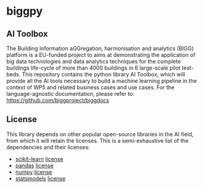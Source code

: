# biggpy
## AI Toolbox
The Building Information aGGregation, harmonisation and analytics (BIGG) platform is a EU-funded project to aims at 
demonstrating the application of big data technologies and data analytics techniques for the complete buildings 
life-cycle of more than 4000 buildings in 6 large-scale pilot test-beds. 
This repository contains the python library AI Toolbox, which will provide all the AI tools necessary to build a 
machine learning pipeline in the context of WP5 and related business cases and use cases.
For the language-agnostic documentation, please refer to: 
https://github.com/biggproject/biggdocs

## License
This library depends on other popular open-source libraries in the AI field, from which it will retain the licenses.
This is a semi-exhaustive list of the dependencies and their licenses:

* [scikit-learn](https://github.com/scikit-learn/scikit-learn) [license](https://github.com/scikit-learn/scikit-learn/blob/main/COPYING)
* [pandas](https://github.com/pandas-dev/pandas) [license](https://github.com/pandas-dev/pandas/blob/master/LICENSE)
* [numpy](https://github.com/numpy/numpy) [license](https://github.com/numpy/numpy/blob/main/LICENSE.txt)
* [statsmodels](https://github.com/statsmodels/statsmodels) [license](https://github.com/statsmodels/statsmodels/blob/main/LICENSE.txt)

